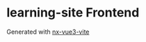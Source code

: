 # learning-site Frontend

Generated with [nx-vue3-vite](https://github.com/samatechtw/nx-vue3-vite)
